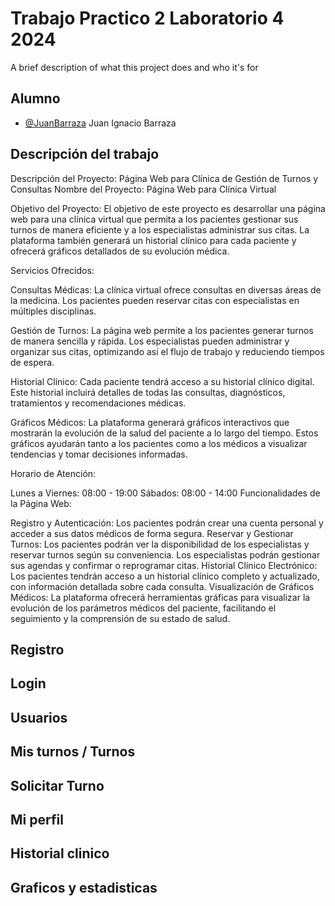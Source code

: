 
# Trabajo Practico 2 Laboratorio 4 2024

A brief description of what this project does and who it's for


## Alumno
- [@JuanBarraza](https://www.github.com/juanbarraza78)
Juan Ignacio Barraza
## Descripción del trabajo 
Descripción del Proyecto: Página Web para Clínica de Gestión de Turnos y Consultas
Nombre del Proyecto: Página Web para Clínica Virtual

Objetivo del Proyecto:
El objetivo de este proyecto es desarrollar una página web para una clínica virtual que permita a los pacientes gestionar sus turnos de manera eficiente y a los especialistas administrar sus citas. La plataforma también generará un historial clínico para cada paciente y ofrecerá gráficos detallados de su evolución médica.

Servicios Ofrecidos:

Consultas Médicas:
La clínica virtual ofrece consultas en diversas áreas de la medicina. Los pacientes pueden reservar citas con especialistas en múltiples disciplinas.

Gestión de Turnos:
La página web permite a los pacientes generar turnos de manera sencilla y rápida. Los especialistas pueden administrar y organizar sus citas, optimizando así el flujo de trabajo y reduciendo tiempos de espera.

Historial Clínico:
Cada paciente tendrá acceso a su historial clínico digital. Este historial incluirá detalles de todas las consultas, diagnósticos, tratamientos y recomendaciones médicas.

Gráficos Médicos:
La plataforma generará gráficos interactivos que mostrarán la evolución de la salud del paciente a lo largo del tiempo. Estos gráficos ayudarán tanto a los pacientes como a los médicos a visualizar tendencias y tomar decisiones informadas.

Horario de Atención:

Lunes a Viernes: 08:00 - 19:00
Sábados: 08:00 - 14:00
Funcionalidades de la Página Web:

Registro y Autenticación: Los pacientes podrán crear una cuenta personal y acceder a sus datos médicos de forma segura.
Reservar y Gestionar Turnos: Los pacientes podrán ver la disponibilidad de los especialistas y reservar turnos según su conveniencia. Los especialistas podrán gestionar sus agendas y confirmar o reprogramar citas.
Historial Clínico Electrónico: Los pacientes tendrán acceso a un historial clínico completo y actualizado, con información detallada sobre cada consulta.
Visualización de Gráficos Médicos: La plataforma ofrecerá herramientas gráficas para visualizar la evolución de los parámetros médicos del paciente, facilitando el seguimiento y la comprensión de su estado de salud.
## Registro

## Login
## Usuarios
## Mis turnos / Turnos
## Solicitar Turno
## Mi perfil
## Historial clinico
## Graficos y estadisticas




